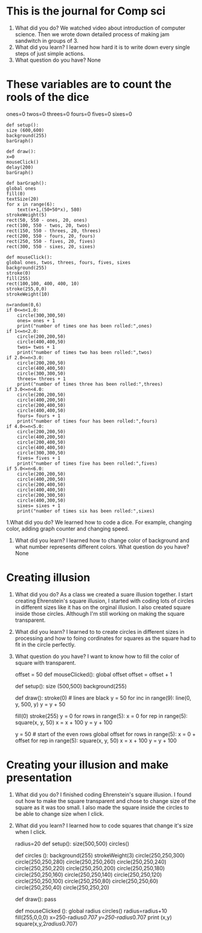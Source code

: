 # This is the journal for Comp sci

1. What did you do?
 We watched video about introduction of computer science. Then we wrote down detailed process of making jam sandwitch in groups of 3.
1. What did you learn?
 I learned how hard it is to write down every single steps of just simple actions.
1. What question do you have?
 None
 


# These variables are to count the rools of the dice
ones=0
twos=0
threes=0
fours=0
fives=0
sixes=0

    def setup():
    size (600,600)
    background(255)
    barGraph()
    
    def draw():
    x=0
    mouseClick()
    delay(200)
    barGraph()
    
    def barGraph():
    global ones
    fill(0)
    textSize(20)
    for x in range(6):
        text(x+1,(50+50*x), 580)
    strokeWeight(5)
    rect(50, 550 - ones, 20, ones)
    rect(100, 550 - twos, 20, twos)
    rect(150, 550 - threes, 20, threes)
    rect(200, 550 - fours, 20, fours)
    rect(250, 550 - fives, 20, fives)
    rect(300, 550 - sixes, 20, sixes)
    
    def mouseClick():
    global ones, twos, threes, fours, fives, sixes
    background(255)
    stroke(0)
    fill(255)
    rect(100,100, 400, 400, 10)
    stroke(255,0,0)
    strokeWeight(10)
    
    n=random(0,6)
    if 0<=n<1.0:
        circle(300,300,50)
        ones= ones + 1
        print("number of times one has been rolled:",ones)
    if 1<=n<2.0:
        circle(200,200,50)
        circle(400,400,50)
        twos= twos + 1
        print("number of times two has been rolled:",twos)
    if 2.0<=n<3.0:
        circle(200,200,50)
        circle(400,400,50)
        circle(300,300,50)
        threes= threes + 1
        print("number of times three has been rolled:",threes)
    if 3.0<=n<4.0:
        circle(200,200,50)
        circle(400,200,50)
        circle(200,400,50)
        circle(400,400,50)
        fours= fours + 1
        print("number of times four has been rolled:",fours)
    if 4.0<=n<5.0:
        circle(200,200,50)
        circle(400,200,50)
        circle(200,400,50)
        circle(400,400,50)
        circle(300,300,50)
        fives= fives + 1
        print("number of times five has been rolled:",fives)
    if 5.0<=n<6.0:
        circle(200,200,50)
        circle(400,200,50)
        circle(200,400,50)
        circle(400,400,50)
        circle(200,300,50)
        circle(400,300,50)
        sixes= sixes + 1
        print("number of times six has been rolled:",sixes)
1.What did you do?
We learned how to code a dice. For example, changing color, adding graph counter and changing speed.
1. What did you learn?
I learned how to change color of background and what number represents different colors.
What question do you have?
None

 # Creating illusion
 1. What did you do?
 As a class we created a suare illusion together.
 I start creating Ehrenstein's square illusion, I started with coding lots of circles in different sizes like it has on the orginal
 illusion. I also created square inside those circles. Although I'm still working on making the square transparent.
 1. What did you learn?
 I learned to to create circles in different sizes in processing and how to foing cordinates for squares as the square had to fit in the circle perfectly.
1. What question do you have?
I want to know how to fill the color of square with transparent.

    offset = 50
    def mouseClicked():
    global offset
    offset = offset + 1 
  
    def setup():
    size (500,500)
    background(255)
    
    def draw():
    stroke(0) # lines are black
    y = 50
    for inc in range(9):
       line(0, y, 500, y)
       y = y + 50
       
    fill(0)
    stroke(255)
    y = 0
    for rows in range(5):
        x = 0
    for rep in range(5):
            square(x, y, 50)
            x = x + 100
        y = y + 100
        
    y = 50 # start of the even rows 
    global offset 
    for rows in range(5): 
        x = 0 + offset 
        for rep in range(5):
            square(x, y, 50)
            x = x + 100
        y = y + 100


 # Creating your illusion and make presentation
 1. What did you do?
 I finished coding Ehrenstein's square illusion. I found out how to make the square transparent and chose to change size of the square as
 it was too small. I also made the square inside the circles to be able to change size when I click.
 1. What did you learn?
 I learned how to code squares that change it's size when I click.


    radius=20
    def setup():
    size(500,500)
    circles()
    
    def circles ():
    background(255)
    strokeWeight(3)
    circle(250,250,300)
    circle(250,250,280)
    circle(250,250,260)
    circle(250,250,240)
    circle(250,250,220)
    circle(250,250,200)
    circle(250,250,180)
    circle(250,250,160)
    circle(250,250,140)
    circle(250,250,120)
    circle(250,250,100)
    circle(250,250,80)
    circle(250,250,60)
    circle(250,250,40)
    circle(250,250,20)

    def draw():
    pass

    def mouseClicked ():
    global radius
    circles()
    radius=radius+10
    fill(255,0,0,0)
    x=250-radius*0.707
    y=250-radius*0.707
    print (x,y)
    square(x,y,2*radius*0.707)
